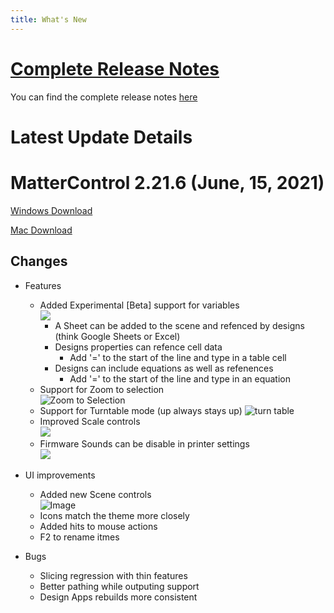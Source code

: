 ```yaml
---
title: What's New
---
```


# [Complete Release Notes](release-notes.md)

You can find the complete release notes [here](release-notes.md)

# Latest Update Details

# MatterControl 2.21.6 (June, 15, 2021)
[Windows Download](https://mattercontrol.appspot.com/downloads/development/ag9zfm1hdHRlcmNvbnRyb2xyOwsSB1Byb2plY3QY6gcMCxINUHVibGljUmVsZWFzZRiAgPDElujkCgwLEgZVcGxvYWQYgIDwzNbT6AsM)

[Mac Download](https://mattercontrol.appspot.com/downloads/development/ag9zfm1hdHRlcmNvbnRyb2xyOwsSB1Byb2plY3QY7AcMCxINUHVibGljUmVsZWFzZRiAgPDkiIOBCwwLEgZVcGxvYWQYgIDwtKbT5wsM)

## Changes

- Features
  - Added Experimental [Beta] support for variables  
  ![](https://lh3.googleusercontent.com/N42j6qs0BeqEVwJe-GemETGdKX_QLwYJ4OVl13y6INv1CJslyVBaCRdiF4Msd-ERMr8wZEaoTnlDVn8TetoZdYbK199mPLVy-ADTvg)
    - A Sheet can be added to the scene and refenced by designs (think Google Sheets or Excel)
    - Designs properties can refence cell data
      - Add '=' to the start of the line and type in a table cell
    - Designs can include equations as well as refenences
      - Add '=' to the start of the line and type in an equation
  - Support for Zoom to selection  
  ![Zoom to Selection](https://lh3.googleusercontent.com/I-KbkRArp1LNSWKvBGNWDQDA84dA0pwJI1iuYgvQfL4Xmmst5GUGMw7Sn04IHg4S3wAvRR0uuZUM6aEPxcFHNRz3-tv9icio-hXSr9g)
  - Support for Turntable mode (up always stays up)
    ![turn table](https://lh3.googleusercontent.com/zV2LYJ2jxee-5fdpHyydU-Khe6xSXceIuzqjRPD-cKMKr2hsJdFlTMIJGSTMDzauUDjZTM58T72i6XhgOZRDFhlv0NVIafWVQdq7ow=w300)
  - Improved Scale controls  
  ![](https://lh3.googleusercontent.com/vsJlLNlNKXUs6wzo-8vl0S4AHCnBxYoeyaUfi095wKebd8Qq2gKbXTPa3BdoRDLAuwVjccv9PAf-x5n5pK3tq7AQ5cFosLRTlR4-0w)
  - Firmware Sounds can be disable in printer settings  
  ![](https://lh3.googleusercontent.com/bR_NoIwkiHiYrqnt51S-R_7TXbxE_UcUTviCe1gDFDzCFISpSmLaNAyClfBG_TiaW6nRhdz-XsdQ2ZAlPF-1nxgZYznNwDv2YoVnkSo)

- UI improvements
  - Added new Scene controls  
  ![Image](https://lh3.googleusercontent.com/bH075aNWgD014bn8a9Bxk451UWsvWu6sirHe2QuQKveqmm9nwPmM0ZRl0QcuxANfItaeq_KtzlPlatxH1H4jAokgmuHT8SajTqW7eQ)
  - Icons match the theme more closely
  - Added hits to mouse actions
  - F2 to rename itmes

- Bugs
  - Slicing regression  with thin features
  - Better pathing while outputing support
  - Design Apps rebuilds more consistent